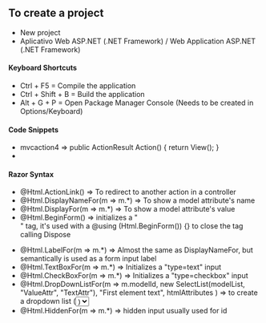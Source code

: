 ﻿## To create a project
* New project
* Aplicativo Web ASP.NET (.NET Framework) / Web Application ASP.NET (.NET Framework)

#### Keyboard Shortcuts
* Ctrl + F5 = Compile the application
* Ctrl + Shift + B = Build the application
* Alt + G + P = Open Package Manager Console (Needs to be created in Options/Keyboard)

#### Code Snippets
* mvcaction4 => public ActionResult Action() { return View(); }
* 

#### Razor Syntax
* @Html.ActionLink() => To redirect to another action in a controller
* @Html.DisplayNameFor(m => m.*) => To show a model attribute's name
* @Html.DisplayFor(m => m.*) => To show a model attribute's value
* @Html.BeginForm() => initializes a "<form>" tag, it's used with a @using (Html.BeginForm()) {} to close the tag calling Dispose
* @Html.LabelFor(m => m.*) => Almost the same as DisplayNameFor, but semantically is used as a form input label
* @Html.TextBoxFor(m => m.*) => Initializes a "type=text" input
* @Html.CheckBoxFor(m => m.*) => Initializes a "type=checkbox" input
* @Html.DropDownListFor(m => m.modelId, new SelectList(modelList, "ValueAttr", "TextAttr"), "First element text", htmlAttributes ) => to create a dropdown list (<select> <option>)
* @Html.HiddenFor(m => m.*) => hidden input usually used for id